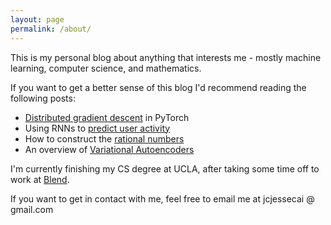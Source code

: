 ```yaml
---
layout: page
permalink: /about/
---
```


This is my personal blog about anything that interests me - mostly machine learning, computer science, and mathematics.

If you want to get a better sense of this blog I'd recommend reading the following posts:
- [Distributed gradient descent](/Distbelief) in PyTorch
- Using RNNs to [predict user activity](/Predicting-User-Submission)
- How to construct the [rational numbers](/Building-Q)
- An overview of [Variational Autoencoders](/Variational-Autoencoders)

I'm currently finishing my CS degree at UCLA, after taking some time off to work at [Blend](https://blend.com).

If you want to get in contact with me, feel free to email me at jcjessecai @ gmail.com

